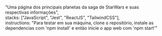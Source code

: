 "Uma página dos principais planetas da saga de StarWars e suas respectivas informações",\
stacks: ["JavaScript", "Jest", "ReactJS", "TailwindCSS"], \
instructions: "Para testar em sua máquina, clone o repositório, instale as dependencias com 'npm install' e então inicie o app web com 'npm start'"
